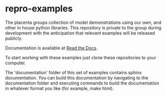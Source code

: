 # repro-examples
The placenta groups collection of model demonstrations using our own, and other in house python libraries. This repository is private to the group during development with the anticipation that relevant examples will be released publicly.

Documentation is available at [Read the Docs](https://placenta-simulator.readthedocs.io/en/latest/).


To start working with these examples just clone these repositories to your computer.

The 'documentation' folder of this set of examples contains sphinx documentation. You can build this documentation by navigating to the documentation folder and executing commands to build the documentation in whatever format you like (for example, make html).
